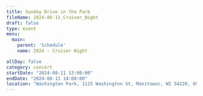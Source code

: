```yaml
---
title: Sunday Drive in the Park
fileName: 2024-08-11_Cruiser_Night
draft: false
type: event
menu: 
  main:
    parent: 'Schedule'
    name: 2024 - Cruiser Night

allDay: false
category: concert
startDate: "2024-08-11 13:00:00"
endDate: "2024-08-11 14:00:00"
location: "Washington Park, 1115 Washington St, Manitowoc, WI 54220, USA"
---
```

